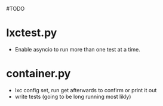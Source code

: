 #TODO

# lxctest.py
   * Enable asyncio to run more than one test at a time.
   
# container.py
   * lxc config set, run get afterwards to confirm or print it out
   * write tests (going to be long running most likly)
